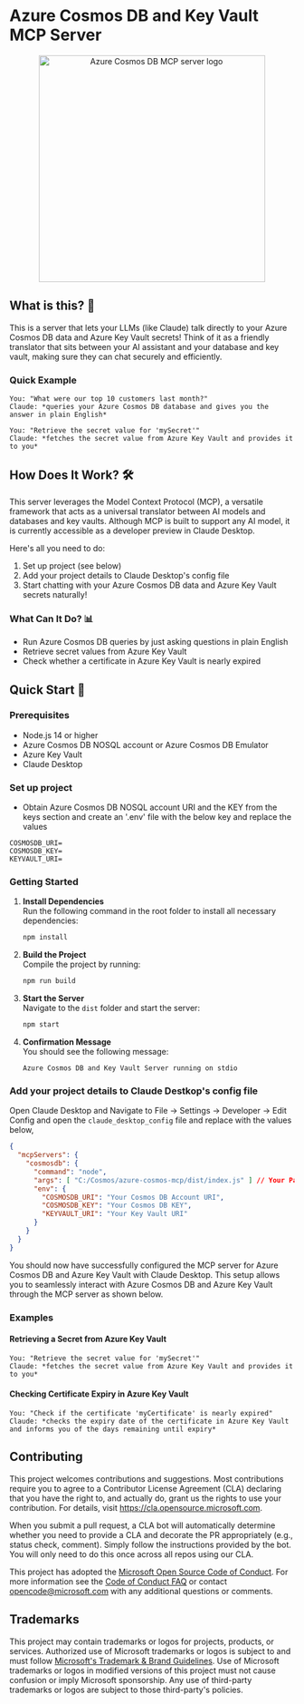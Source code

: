 # Azure Cosmos DB and Key Vault MCP Server

<div align="center">
  <img src="./src/img/logo.png" alt="Azure Cosmos DB MCP server logo" width="400"/>
</div>

## What is this? 🤔

This is a server that lets your LLMs (like Claude) talk directly to your Azure Cosmos DB data and Azure Key Vault secrets! Think of it as a friendly translator that sits between your AI assistant and your database and key vault, making sure they can chat securely and efficiently.

### Quick Example
```text
You: "What were our top 10 customers last month?"
Claude: *queries your Azure Cosmos DB database and gives you the answer in plain English*

You: "Retrieve the secret value for 'mySecret'"
Claude: *fetches the secret value from Azure Key Vault and provides it to you*
```

## How Does It Work? 🛠️

This server leverages the Model Context Protocol (MCP), a versatile framework that acts as a universal translator between AI models and databases and key vaults. Although MCP is built to support any AI model, it is currently accessible as a developer preview in Claude Desktop.

Here's all you need to do:
1. Set up project (see below)
2. Add your project details to Claude Desktop's config file
3. Start chatting with your Azure Cosmos DB data and Azure Key Vault secrets naturally!

### What Can It Do? 📊

- Run Azure Cosmos DB queries by just asking questions in plain English
- Retrieve secret values from Azure Key Vault
- Check whether a certificate in Azure Key Vault is nearly expired

## Quick Start 🚀

### Prerequisites
- Node.js 14 or higher
- Azure Cosmos DB NOSQL account or Azure Cosmos DB Emulator
- Azure Key Vault
- Claude Desktop 

### Set up project

- Obtain Azure Cosmos DB NOSQL account URI and the KEY from the keys section and create an '.env' file with the below key and replace the values

```
COSMOSDB_URI=
COSMOSDB_KEY= 
KEYVAULT_URI=
```

### Getting Started

1. **Install Dependencies**  
   Run the following command in the root folder to install all necessary dependencies:  
   ```bash
   npm install
   ```

2. **Build the Project**  
   Compile the project by running:  
   ```bash
   npm run build
   ```

3. **Start the Server**  
   Navigate to the `dist` folder and start the server:  
   ```bash
   npm start
   ```

4. **Confirmation Message**  
   You should see the following message:  
   ```
   Azure Cosmos DB and Key Vault Server running on stdio
   ```

### Add your project details to Claude Destkop's config file

Open Claude Desktop and Navigate to File -> Settings -> Developer -> Edit Config and open the `claude_desktop_config` file and replace with the values below,

```json
{
  "mcpServers": {
    "cosmosdb": {
      "command": "node",
      "args": [ "C:/Cosmos/azure-cosmos-mcp/dist/index.js" ] // Your Path for the Azure Cosmos DB MCP server file,
      "env": {
        "COSMOSDB_URI": "Your Cosmos DB Account URI",
        "COSMOSDB_KEY": "Your Cosmos DB KEY",
        "KEYVAULT_URI": "Your Key Vault URI"
      }
    }
  }
}
```

You should now have successfully configured the MCP server for Azure Cosmos DB and Azure Key Vault with Claude Desktop. This setup allows you to seamlessly interact with Azure Cosmos DB and Azure Key Vault through the MCP server as shown below.

### Examples

#### Retrieving a Secret from Azure Key Vault

```text
You: "Retrieve the secret value for 'mySecret'"
Claude: *fetches the secret value from Azure Key Vault and provides it to you*
```

#### Checking Certificate Expiry in Azure Key Vault

```text
You: "Check if the certificate 'myCertificate' is nearly expired"
Claude: *checks the expiry date of the certificate in Azure Key Vault and informs you of the days remaining until expiry*
```

## Contributing

This project welcomes contributions and suggestions.  Most contributions require you to agree to a
Contributor License Agreement (CLA) declaring that you have the right to, and actually do, grant us
the rights to use your contribution. For details, visit https://cla.opensource.microsoft.com.

When you submit a pull request, a CLA bot will automatically determine whether you need to provide
a CLA and decorate the PR appropriately (e.g., status check, comment). Simply follow the instructions
provided by the bot. You will only need to do this once across all repos using our CLA.

This project has adopted the [Microsoft Open Source Code of Conduct](https://opensource.microsoft.com/codeofconduct/).
For more information see the [Code of Conduct FAQ](https://opensource.microsoft.com/codeofconduct/faq/) or
contact [opencode@microsoft.com](mailto:opencode@microsoft.com) with any additional questions or comments.

## Trademarks

This project may contain trademarks or logos for projects, products, or services. Authorized use of Microsoft 
trademarks or logos is subject to and must follow 
[Microsoft's Trademark & Brand Guidelines](https://www.microsoft.com/en-us/legal/intellectualproperty/trademarks/usage/general).
Use of Microsoft trademarks or logos in modified versions of this project must not cause confusion or imply Microsoft sponsorship.
Any use of third-party trademarks or logos are subject to those third-party's policies.
